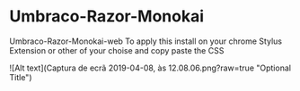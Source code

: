 # Umbraco-Razor-Monokai
Umbraco-Razor-Monokai-web
To apply this install on your chrome Stylus Extension or other of your choise and copy paste the CSS

![Alt text](Captura de ecrã 2019-04-08, às 12.08.06.png?raw=true "Optional Title")
